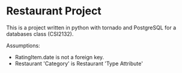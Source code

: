 Restaurant Project
==========================

This is a project written in python with tornado and PostgreSQL for a databases class (CSI2132).



Assumptions: 
 *  RatingItem.date is not a foreign key.
 *  Restaurant 'Category' is Restaurant 'Type Attribute'